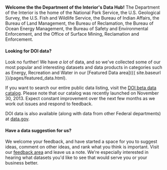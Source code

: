 **Welcome the the Department of the Interior's Data Hub!** The Department of the Interior is the home of the National Park Service, the U.S. Geological Survey, the U.S. Fish and Wildlife Service, the Bureau of Indian Affairs, the Bureau of Land Management, the Bureau of Reclamation, the Bureau of Ocean Energy Management, the Bureau of Safety and Environmental Enforcement, and the Office of Surface Mining, Reclamation and Enforcement.

#### Looking for DOI data?

Look no further! We have *a lot* of data, and so we've collected some of our most popular and interesting datasets and data products in categories such as Energy, Recreation and Water in our [Featured Data area]({{ site.baseurl }}/pages/featured_data.html).

If you want to search our entire public data listing, visit the [DOI beta data catalog](http://data.doi.gov/). Please note that our catalog was recently launched on November 30, 2013. Expect constant improvement over the next few months as we work out issues and respond to feedback.

DOI data is also available (along with data from other Federal departments) at [data.gov](http://www.data.gov/).


#### Have a data suggestion for us?

We welcome your feedback, and have started a space for you to suggest ideas, comment on other ideas, and rank what you think is important. Visit our [feedback area](http://usinterior.ideascale.com/) and leave us a note. We're especially interested in hearing what datasets you'd like to see that would serve you or your business better.

<!-- 
#### News

#### Developers

#### Open Data at DOI
 -->